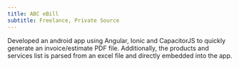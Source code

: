 ```yaml
---
title: ABC eBill
subtitle: Freelance, Private Source
---
```


Developed an android app using Angular, Ionic and CapacitorJS to quickly generate an invoice/estimate PDF file. Additionally, the products and services list is parsed from an excel file and directly embedded into the app.
